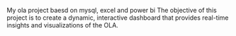 My ola project baesd on mysql, excel and power bi
The objective of this project is to create a dynamic, interactive dashboard that provides real-time insights and visualizations of the OLA.
